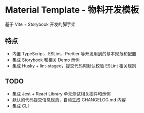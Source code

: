 # Material Template - 物料开发模板

基于 Vite + Storybook 开发的脚手架

## 特点

- 内置 TypeScript、ESLint、Prettier 等开发用到的基本规范和配置
- 集成 Storybook 和相关 Demo 示例
- 集成 Husky + lint-staged，提交代码时默认校验 ESLint 相关规则

## TODO

- 集成 Jest + React Library 单元测试相关插件和示例
- 默认的代码提交信息规范，自动生成 CHANGELOG.md 内容
- 集成 CLI
